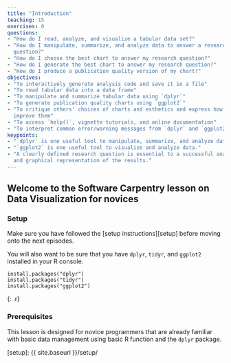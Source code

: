 ```yaml
---
title: "Introduction"
teaching: 15
exercises: 0
questions:
- "How do I read, analyze, and visualize a tabular data set?"
- "How do I manipulate, summarize, and analyze data to answer a research
  question?"
- "How do I choose the best chart to answer my research question?"
- "How do I generate the best chart to answer my research question?"
- "How do I produce a publication quality version of my chart?"
objectives:
- "To interactively generate analysis code and save it in a file"
- "To read tabular data into a data frame"
- "To manipulate and summarize tabular data using `dplyr`"
- "To generate publication quality charts using `ggplot2`"
- "To critique others' choices of charts and esthetics and express how to
  improve them"
- "To access `help()`, vignette tutorials, and online documentation"
- "To interpret common error/warning messages from `dplyr` and `ggplot2`"
keypoints:
- "`dplyr` is one useful tool to manipulate, summarize, and analyze data."
- "`ggplot2` is one useful tool to visualize and analyze data."
- "A clearly defined research question is essential to a successful analysis
  and graphical representation of the results."
---
```


## Welcome to the Software Carpentry lesson on Data Visualization for novices

### Setup

Make sure you have followed the [setup instructions][setup] before moving onto
the next episodes.

You will also want to be sure that you have `dplyr`, `tidyr`, and `ggplot2`
installed in your R console.

~~~
install.packages("dplyr")
install.packages("tidyr")
install.packages("ggplot2")
~~~
{: .r}

### Prerequisites

This lesson is designed for novice programmers that are already familiar with basic data management using basic R function and the `dplyr` package.

[setup]: {{ site.baseurl }}/setup/

